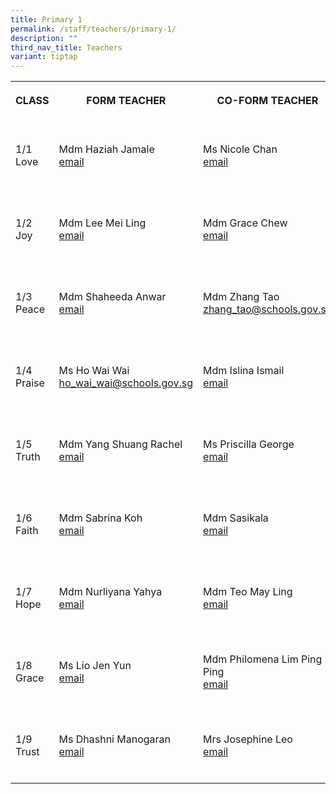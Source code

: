 ```yaml
---
title: Primary 1
permalink: /staff/teachers/primary-1/
description: ""
third_nav_title: Teachers
variant: tiptap
---
```

<table>
    <tbody>
        <tr>
            <th rowspan="1" colspan="1">
                <p>CLASS</p>
            </th>
            <th rowspan="1" colspan="1">
                <p>FORM TEACHER</p>
            </th>
            <th rowspan="1" colspan="1">
                <p>CO-FORM TEACHER
                    <br>
                </p>
            </th>
        </tr>
        <tr>
            <td rowspan="1" colspan="1">
                <p>
                    <br>1/1
                    <br>Love
                    <br>
                    <br>
                </p>
            </td>
            <td rowspan="1" colspan="1">
                <p></p>
                <p>Mdm Haziah Jamale
                    <br><a href="mailto:haziah_jamale@schools.gov.sg" rel="noopener noreferrer nofollow" target="_blank">email</a>
                </p>
            </td>
            <td rowspan="1" colspan="1">
                <p></p>
                <p>Ms Nicole Chan
                    <br><a href="mailto:nicole_chan_poh_wan@schools.gov.sg" rel="noopener noreferrer nofollow" target="_blank">email</a>
                </p>
            </td>
        </tr>
        <tr>
            <td rowspan="1" colspan="1">
                <p>
                    <br>1/2
                    <br>Joy
                    <br>
                    <br>
                </p>
            </td>
            <td rowspan="1" colspan="1">
                <p></p>
                <p>Mdm Lee Mei Ling
                    <br><a href="mailto:lee_mei_ling@schools.gov.sg" rel="noopener noreferrer nofollow" target="_blank">email</a>
                    <br>
                </p>
            </td>
            <td rowspan="1" colspan="1">
                <p></p>
                <p>Mdm Grace Chew
                    <br><a href="mailto:chew_jia_chi_grace@schools.gov.sg" rel="noopener noreferrer nofollow" target="_blank">email</a>
                </p>
            </td>
        </tr>
        <tr>
            <td rowspan="1" colspan="1">
                <p>
                    <br>1/3
                    <br>Peace
                    <br>
                    <br>
                </p>
            </td>
            <td rowspan="1" colspan="1">
                <p></p>
                <p>Mdm Shaheeda Anwar
                    <br><a href="mailto:shaheeda_mohamed_anwar@schools.gov.sg" rel="noopener noreferrer nofollow" target="_blank">email<br></a>
                </p>
            </td>
            <td rowspan="1" colspan="1">
                <p></p>
                <p>Mdm Zhang Tao
                    <br><a href="mailto:zhang_tao@schools.gov.sg" rel="noopener noreferrer nofollow" target="_blank">zhang_tao@schools.gov.sg</a>
                    <br>
                </p>
            </td>
        </tr>
        <tr>
            <td rowspan="1" colspan="1">
                <p>
                    <br>1/4
                    <br>Praise
                    <br>
                    <br>
                </p>
            </td>
            <td rowspan="1" colspan="1">
                <p></p>
                <p>Ms Ho Wai Wai
                    <br><a href="mailto:ho_wai_wai@schools.gov.sg" rel="noopener noreferrer nofollow" target="_blank">ho_wai_wai@schools.gov.sg</a>
                    <br>
                </p>
            </td>
            <td rowspan="1" colspan="1">
                <p></p>
                <p>Mdm Islina Ismail
                    <br><a href="mailto:islina_ismail_a@schools.gov.sg" rel="noopener noreferrer nofollow" target="_blank">email</a>
                </p>
            </td>
        </tr>
        <tr>
            <td rowspan="1" colspan="1">
                <p>
                    <br>1/5
                    <br>Truth
                    <br>
                    <br>
                </p>
            </td>
            <td rowspan="1" colspan="1">
                <p></p>
                <p>Mdm Yang Shuang Rachel
                    <br><a href="mailto:yang_shuang@schools.gov.sg" rel="noopener noreferrer nofollow" target="_blank">email</a>
                </p>
            </td>
            <td rowspan="1" colspan="1">
                <p></p>
                <p>Ms Priscilla George
                    <br><a href="mailto:priscilla_george_annadorai@schools.gov.sg" rel="noopener noreferrer nofollow" target="_blank">email</a>
                </p>
            </td>
        </tr>
        <tr>
            <td rowspan="1" colspan="1">
                <p>
                    <br>1/6
                    <br>Faith
                    <br>
                    <br>
                </p>
            </td>
            <td rowspan="1" colspan="1">
                <p></p>
                <p>Mdm Sabrina Koh
                    <br><a href="mailto:koh_rui_en_sabrina@schools.gov.sg" rel="noopener noreferrer nofollow" target="_blank">email</a>
                </p>
            </td>
            <td rowspan="1" colspan="1">
                <p></p>
                <p>Mdm Sasikala
                    <br><a href="mailto:sundaram_sasikala@schools.gov.sg" rel="noopener noreferrer nofollow" target="_blank">email</a>
                </p>
            </td>
        </tr>
        <tr>
            <td rowspan="1" colspan="1">
                <p>
                    <br>1/7
                    <br>Hope
                    <br>
                    <br>
                </p>
            </td>
            <td rowspan="1" colspan="1">
                <p></p>
                <p>Mdm Nurliyana Yahya
                    <br><a href="mailto:nurliyana_yahya@schools.gov.sg" rel="noopener noreferrer nofollow" target="_blank">email</a>
                </p>
            </td>
            <td rowspan="1" colspan="1">
                <p></p>
                <p>Mdm Teo May Ling
                    <br><a href="mailto:teo_may_ling@schools.gov.sg" rel="noopener noreferrer nofollow" target="_blank">email</a>
                </p>
            </td>
        </tr>
        <tr>
            <td rowspan="1" colspan="1">
                <p>
                    <br>1/8
                    <br>Grace
                    <br>
                    <br>
                </p>
            </td>
            <td rowspan="1" colspan="1">
                <p></p>
                <p>Ms Lio Jen Yun
                    <br><a href="mailto:lio_jen_yun@schools.gov.sg" rel="noopener noreferrer nofollow" target="_blank">email</a>
                </p>
            </td>
            <td rowspan="1" colspan="1">
                <p></p>
                <p>Mdm Philomena Lim Ping Ping
                    <br><a href="mailto:philomena_lim_ping_ping@schools.gov.sg" rel="noopener noreferrer nofollow" target="_blank">email</a>
                </p>
            </td>
        </tr>
        <tr>
            <td rowspan="1" colspan="1">
                <p>
                    <br>1/9
                    <br>Trust
                    <br>
                    <br>
                </p>
            </td>
            <td rowspan="1" colspan="1">
                <p></p>
                <p>Ms Dhashni Manogaran
                    <br><a href="mailto:dhashni_manogaran@schools.gov.sg" rel="noopener noreferrer nofollow" target="_blank">email</a>
                </p>
            </td>
            <td rowspan="1" colspan="1">
                <p></p>
                <p>Mrs Josephine Leo
                    <br><a href="mailto:ng_siok_hong_josephine@schools.gov.sg" rel="noopener noreferrer nofollow" target="_blank">email</a>
                </p>
            </td>
        </tr>
    </tbody>
</table>
<p></p>